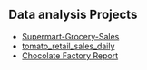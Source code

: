 ## Data analysis Projects

- [Supermart-Grocery-Sales](https://github.com/par1380/Data-analysis/tree/Supermart-Grocery-Sales)
- [tomato_retail_sales_daily](https://github.com/par1380/Data-analysis/tree/tomato_retail_sales_daily)
- [Chocolate Factory Report](https://github.com/par1380/Data-analysis/tree/Sales-Insights)


